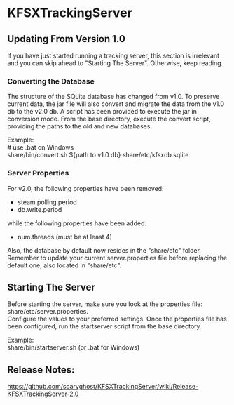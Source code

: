 KFSXTrackingServer
==================

## Updating From Version 1.0
If you have just started running a tracking server, this section is irrelevant and you can skip ahead 
to "Starting The Server".  Otherwise, keep reading.

### Converting the Database
The structure of the SQLite database has changed from v1.0.  To preserve current data, the jar file 
will also convert and migrate the data from the v1.0 db to the v2.0 db.  A script has been provided 
to execute the jar in conversion mode.  From the base directory, execute the convert script, providing 
the paths to the old and new databases.

Example:  
    # use .bat on Windows  
    share/bin/convert.sh ${path to v1.0 db} share/etc/kfsxdb.sqlite  
    
### Server Properties
For v2.0, the following properties have been removed:
* steam.polling.period
* db.write.period

while the following properties have been added:
* num.threads (must be at least 4)

Also, the database by default now resides in the "share/etc" folder.  Remember to update your current 
server.properties file before replacing the default one, also located in "share/etc".  

## Starting The Server
Before starting the server, make sure you look at the properties file: share/etc/server.properties.  
Configure the values to your preferred settings.  Once the properties file has been configured, run 
the startserver script from the base directory.

Example:  
    share/bin/startserver.sh (or .bat for Windows)  

## Release Notes:
https://github.com/scaryghost/KFSXTrackingServer/wiki/Release-KFSXTrackingServer-2.0
